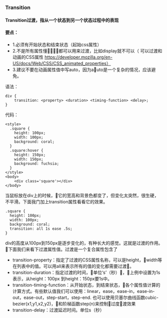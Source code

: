 ### Transition

#### Transition过渡，指从一个状态到另一个状态过程中的表现

#### 要点：
- 1.必须有开始状态和结束状态（起始css属性）
- 2.不是所有属性懂都可以用来过渡，比如display就不可以（ 可以过渡和动画的CSS属性 https://developer.mozilla.org/en-US/docs/Web/CSS/CSS_animated_properties）
- 3.建议不要在动画属性值中写auto，因为auto是一个复杂的情况，应该避免。

语法：
```
div {
    transition: <property> <duration> <timing-function> <delay>;
}
```

代码：
```
<style>
  .square {
    height: 100px;
    width: 100px;
    background: coral;
  }
  .square:hover {
    height: 150px;
    width: 150px;
    background: fuchsia;
  }
</style>
<body>
    <div class='square'></div>
</body>
```
当鼠标放在div上的时候，它的宽高和背景色都变了，但变化太突然，很生硬，不平滑。下面我门加上transition属性看看它的效果。
```
.square {
  height: 100px;
  width: 100px;
  background: coral;
  transition: all 1s ease .5s;
}
```
div的高度从100px到150px是逐步变化的，有种长大的感觉。这就是过渡的作用。
下面我们来看下过渡属性值。过渡是一个复合属性包含了
- transition-property：指定了过渡的CSS属性名称，可以是height，width等在列表中的值。可以用all来表示所有的值的变化都需要过渡。
- transition-duration：指定过渡的时间，单位‘s’（秒），上例中设置为1s表示，从height：100px 到height：150px要1s中。
- transition-timing-function：从开始状态，到结束状态，各个属性值计算的计算方式。有些默认值我们可以使用：linear，ease，ease-in，ease-in-out，ease-out，step-start，step-end. 也可以使用贝塞尔曲线函数cubic-bezier(x1,y1,x2,y2)，和阶梯函数step(n)来控制过度渡效果
- transition-delay：过渡延迟时间。单位s（秒）